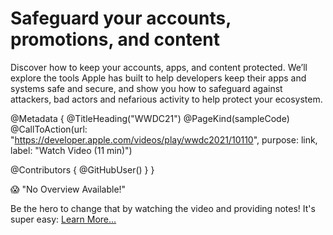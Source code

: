 # Safeguard your accounts, promotions, and content

Discover how to keep your accounts, apps, and content protected. We’ll explore the tools Apple has built to help developers keep their apps and systems safe and secure, and show you how to safeguard against attackers, bad actors and nefarious activity to help protect your ecosystem.

@Metadata {
   @TitleHeading("WWDC21")
   @PageKind(sampleCode)
   @CallToAction(url: "https://developer.apple.com/videos/play/wwdc2021/10110", purpose: link, label: "Watch Video (11 min)")

   @Contributors {
      @GitHubUser(<replace this with your GitHub handle>)
   }
}

😱 "No Overview Available!"

Be the hero to change that by watching the video and providing notes! It's super easy:
 [Learn More…](https://wwdcnotes.com/documentation/wwdcnotes/contributing)
